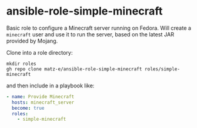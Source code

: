 # ansible-role-simple-minecraft

Basic role to configure a Minecraft server running on Fedora.  Will create a `minecraft`
user and use it to run the server, based on the latest JAR provided by Mojang.

Clone into a role directory:
```console
mkdir roles
gh repo clone matz-e/ansible-role-simple-minecraft roles/simple-minecraft
```
and then include in a playbook like:
```yaml
- name: Provide Minecraft
  hosts: minecraft_server
  become: true
  roles:
    - simple-minecraft
```

